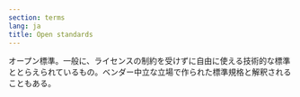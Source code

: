 ```yaml
---
section: terms
lang: ja
title: Open standards
---
```


オープン標準。一般に、ライセンスの制約を受けずに自由に使える技術的な標準ととらえられているもの。ベンダー中立な立場で作られた標準規格と解釈されることもある。
